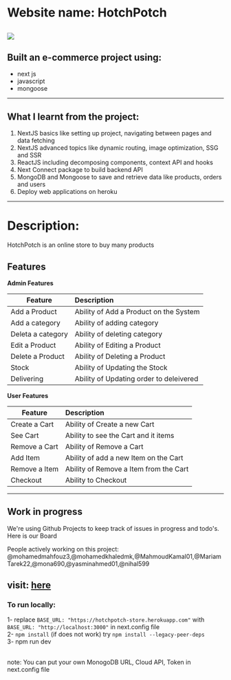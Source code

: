 # Website name: HotchPotch 
![](http://imgur.com/t3teAxi.png)
---
## Built an e-commerce project using:
 * next js
 * javascript
 * mongoose
  ---
## What I learnt from the project:
 1. NextJS basics like setting up project, navigating between pages and data fetching
 2. NextJS advanced topics like dynamic routing, image optimization, SSG and SSR
 3. ReactJS including decomposing components, context API and hooks
 4. Next Connect package to build backend API
 5. MongoDB and Mongoose to save and retrieve data like products, orders and users
 6. Deploy web applications on heroku
---
# Description:
  HotchPotch is an online store to buy many products
## Features

<b>Admin Features</b>

| Feature  | Description  |
|----------|:-------------|
| Add a Product | Ability of Add a Product on the System |
| Add a category | Ability of adding category |
| Deleta a category | Ability of deleting category |
| Edit a Product | Ability of Editing a Product |
| Delete a Product| Ability of Deleting a Product |
| Stock  | Ability of Updating the Stock |
| Delivering  | Ability of Updating order to deleivered |

<b>User Features</b>

| Feature  | Description  |
|----------|:-------------|
| Create a Cart | Ability of Create a new Cart |
| See Cart | Ability to see the Cart and it items |
| Remove a Cart | Ability of Remove a Cart |
| Add Item | Ability of add a new Item on the Cart |
| Remove a Item | Ability of Remove a Item from the Cart |
| Checkout | Ability to Checkout |

____
## Work in progress
We're using Github Projects to keep track of issues in progress and todo's. Here is our Board

People actively working on this project:
@mohamedmahfouz3,@mohamedkhaledmk,@MahmoudKamal01,@MariamTarek22,@mona690,@yasminahmed01,@nihal599


## visit: [here](https://hotchpotch-store.herokuapp.com/)
### To run locally:
1- replace ``` BASE_URL: "https://hotchpotch-store.herokuapp.com" ``` with ``` BASE_URL: "http://localhost:3000" ``` in next.config file <br>
2- ```npm install```    (if does not work) try ```npm install --legacy-peer-deps```  <br>
3- npm run dev

<br>
note: You can put your own MonogoDB URL, Cloud API, Token in next.config file

